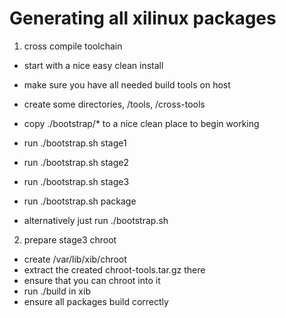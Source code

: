 # Generating all xilinux packages

1. cross compile toolchain

- start with a nice easy clean install 
- make sure you have all needed build tools on host
- create some directories, /tools, /cross-tools
- copy ./bootstrap/* to a nice clean place to begin working

- run ./bootstrap.sh stage1

- run ./bootstrap.sh stage2

- run ./bootstrap.sh stage3

- run ./bootstrap.sh package

- alternatively just run ./bootstrap.sh

2. prepare stage3 chroot

- create /var/lib/xib/chroot
- extract the created chroot-tools.tar.gz there
- ensure that you can chroot into it
- run ./build in xib
- ensure all packages build correctly
